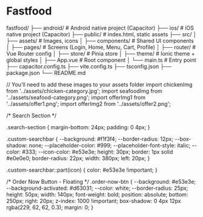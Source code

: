 # Fastfood


fastfood/
├── android/                 # Android native project (Capacitor)
├── ios/                     # iOS native project (Capacitor)
├── public/                  # index.html, static assets
├── src/
│   ├── assets/              # Images, icons
│   ├── components/          # Shared UI components
│   ├── pages/               # Screens (Login, Home, Menu, Cart, Profile)
│   ├── router/              # Vue Router config
│   ├── store/               # Pinia store
│   ├── theme/               # Ionic theme + global styles
│   ├── App.vue              # Root component
│   └── main.ts              # Entry point
├── capacitor.config.ts
├── vite.config.ts
├── tsconfig.json
├── package.json
└── README.md

// You'll need to add these images to your assets folder
import chickenImg from '../assets/chicken-category.jpg';
import seafoodImg from '../assets/seafood-category.png';
import offerImg1 from '../assets/offer1.png';
import offerImg2 from '../assets/offer2.png';


/* Search Section */

.search-section {
  margin-bottom: 24px;
  padding: 0 4px;
}

.custom-searchbar {
  --background: #f1f3f4;
  --border-radius: 12px;
  --box-shadow: none;
  --placeholder-color: #999;
  --placeholder-font-style: italic;
  --color: #333;
  --icon-color: #e53e3e;
  height: 30px;
  border: 1px solid #e0e0e0;
  border-radius: 22px;
  width: 380px;
  left: 20px;
}

.custom-searchbar::part(icon) {
  color: #e53e3e !important;
}

/* Order Now Button - Floating */
.order-now-btn {
  --background: #e53e3e;
  --background-activated: #d63031;
  --color: white;
  --border-radius: 25px;
  height: 50px;
  width: 140px;
  font-weight: bold;
  position: absolute;
  bottom: 250px;
  right: 20px;
  z-index: 1000 !important;
  box-shadow: 0 4px 12px rgba(229, 62, 62, 0.3);
  margin: 0;
}